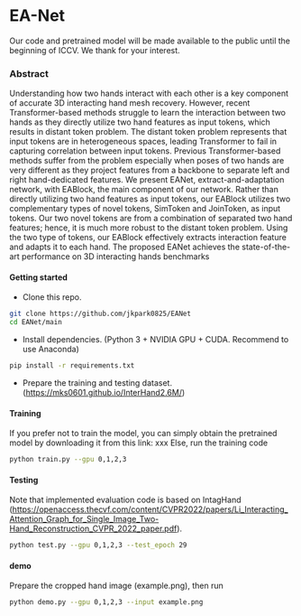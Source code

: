 # EA-Net
Our code and pretrained model will be made available to the public until the beginning of ICCV. We thank for your interest.

### Abstract
Understanding how two hands interact with each other is a key component of accurate 3D interacting hand mesh recovery. However, recent Transformer-based methods struggle to learn the interaction between two hands as they directly utilize two hand features as input tokens, which results in distant token problem. The distant token problem represents that input tokens are in heterogeneous spaces, leading Transformer to fail in capturing correlation between input tokens. Previous Transformer-based methods suffer from the problem especially when poses of two hands are very different as they project features from a backbone to separate left and right hand-dedicated features. We present EANet, extract-and-adaptation network, with EABlock, the main component of our network. Rather than directly utilizing two hand features as input tokens, our EABlock utilizes two complementary types of novel tokens, SimToken and JoinToken, as input tokens. Our two novel tokens are from a combination of separated two hand features; hence, it is much more robust to the distant token problem. Using
the two type of tokens, our EABlock effectively extracts interaction feature and adapts it to each hand. The proposed
EANet achieves the state-of-the-art performance on 3D interacting hands benchmarks

#### Getting started

- Clone this repo.
```bash
git clone https://github.com/jkpark0825/EANet
cd EANet/main
```

- Install dependencies. (Python 3 + NVIDIA GPU + CUDA. Recommend to use Anaconda)
```bash
pip install -r requirements.txt
```

- Prepare the training and testing dataset. (https://mks0601.github.io/InterHand2.6M/)

#### Training
If you prefer not to train the model, you can simply obtain the pretrained model by downloading it from this link: xxx
Else, run the training code
```bash
python train.py --gpu 0,1,2,3
```

#### Testing
Note that implemented evaluation code is based on IntagHand (https://openaccess.thecvf.com/content/CVPR2022/papers/Li_Interacting_Attention_Graph_for_Single_Image_Two-Hand_Reconstruction_CVPR_2022_paper.pdf).
```bash
python test.py --gpu 0,1,2,3 --test_epoch 29
```

#### demo
Prepare the cropped hand image (example.png), then run
```bash
python demo.py --gpu 0,1,2,3 --input example.png
```
